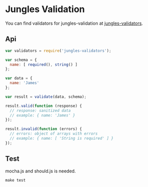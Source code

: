 # Jungles Validation

You can find validators for jungles-validation at [jungles-validators](http://github.com/Enome/jungles-validators).

## Api

```js
var validators = require('jungles-validators');

var schema = {
  name: [ required(), string() ]
};

var data = {
  name: 'James'
};

var result = validate(data, schema);

result.valid(function (response) {
  // response: sanitized data
  // example: { name: 'James' }
});

result.invalid(function (errors) {
  // errors: object of arrays with errors
  // example: { name: [ 'String is required' ] }
});
```

## Test

mocha.js and should.js is needed.

```js
make test
```
